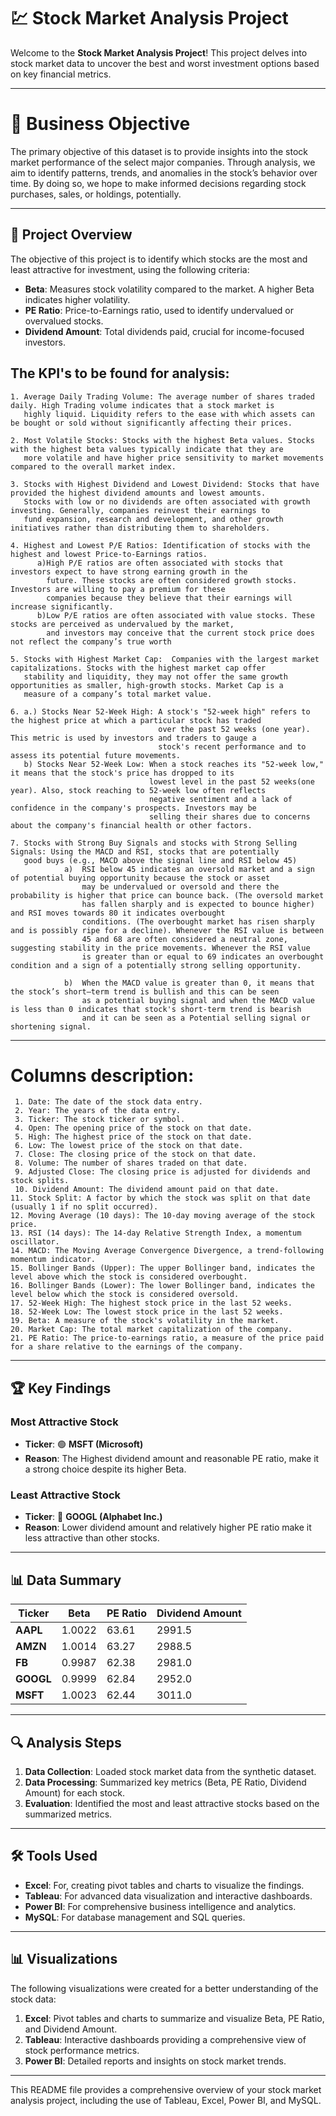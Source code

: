 # 💹 Stock Market Analysis Project

Welcome to the **Stock Market Analysis Project**! 
This project delves into stock market data to uncover the best and worst investment options based on key financial metrics. 

---

# 🔎 Business Objective
  The primary objective of this dataset is to provide insights into the stock market performance of the select major companies. 
  Through analysis, we aim to identify patterns, trends, and anomalies in the stock’s behavior over time. By doing so, we hope 
  to make informed decisions regarding stock purchases, sales, or holdings, potentially.
  
---

## 📘 Project Overview

The objective of this project is to identify which stocks are the most and least attractive for investment, using the following criteria:

- **Beta**: Measures stock volatility compared to the market. A higher Beta indicates higher volatility.
- **PE Ratio**: Price-to-Earnings ratio, used to identify undervalued or overvalued stocks.
- **Dividend Amount**: Total dividends paid, crucial for income-focused investors.

## The KPI's to be found for analysis:
    1. Average Daily Trading Volume: The average number of shares traded daily. High Trading volume indicates that a stock market is 
       highly liquid. Liquidity refers to the ease with which assets can be bought or sold without significantly affecting their prices.
       
    2. Most Volatile Stocks: Stocks with the highest Beta values. Stocks with the highest beta values typically indicate that they are 
       more volatile and have higher price sensitivity to market movements compared to the overall market index.
       
    3. Stocks with Highest Dividend and Lowest Dividend: Stocks that have provided the highest dividend amounts and lowest amounts. 
       Stocks with low or no dividends are often associated with growth investing. Generally, companies reinvest their earnings to 
       fund expansion, research and development, and other growth initiatives rather than distributing them to shareholders. 
   
    4. Highest and Lowest P/E Ratios: Identification of stocks with the highest and lowest Price-to-Earnings ratios. 
          a)High P/E ratios are often associated with stocks that investors expect to have strong earning growth in the 
            future. These stocks are often considered growth stocks. Investors are willing to pay a premium for these 
            companies because they believe that their earnings will increase significantly.
          b)Low P/E ratios are often associated with value stocks. These stocks are perceived as undervalued by the market, 
            and investors may conceive that the current stock price does not reflect the company’s true worth

    5. Stocks with Highest Market Cap:  Companies with the largest market capitalizations. Stocks with the highest market cap offer 
       stability and liquidity, they may not offer the same growth opportunities as smaller, high-growth stocks. Market Cap is a 
       measure of a company’s total market value. 

    6. a.) Stocks Near 52-Week High: A stock's "52-week high" refers to the highest price at which a particular stock has traded 
                                     over the past 52 weeks (one year). This metric is used by investors and traders to gauge a 
                                     stock's recent performance and to assess its potential future movements.
       b) Stocks Near 52-Week Low: When a stock reaches its "52-week low," it means that the stock's price has dropped to its 
                                   lowest level in the past 52 weeks(one year). Also, stock reaching to 52-week low often reflects
                                   negative sentiment and a lack of confidence in the company's prospects. Investors may be 
                                   selling their shares due to concerns about the company's financial health or other factors.

    7. Stocks with Strong Buy Signals and stocks with Strong Selling Signals: Using the MACD and RSI, stocks that are potentially 
       good buys (e.g., MACD above the signal line and RSI below 45) 
                a)	RSI below 45 indicates an oversold market and a sign of potential buying opportunity because the stock or asset 
                    may be undervalued or oversold and there the probability is higher that price can bounce back. (The oversold market
                    has fallen sharply and is expected to bounce higher) and RSI moves towards 80 it indicates overbought 
                    conditions. (The overbought market has risen sharply and is possibly ripe for a decline). Whenever the RSI value is between 
                    45 and 68 are often considered a neutral zone, suggesting stability in the price movements. Whenever the RSI value 
                    is greater than or equal to 69 indicates an overbought condition and a sign of a potentially strong selling opportunity.
                
                b)	When the MACD value is greater than 0, it means that the stock’s short–term trend is bullish and this can be seen 
                    as a potential buying signal and when the MACD value is less than 0 indicates that stock's short-term trend is bearish 
                    and it can be seen as a Potential selling signal or shortening signal.

     
---

# Columns description:
     1. Date: The date of the stock data entry.
     2. Year: The years of the data entry.
     3. Ticker: The stock ticker or symbol.
     4. Open: The opening price of the stock on that date.
     5. High: The highest price of the stock on that date.
     6. Low: The lowest price of the stock on that date.
     7. Close: The closing price of the stock on that date.
     8. Volume: The number of shares traded on that date.
     9. Adjusted Close: The closing price is adjusted for dividends and stock splits.
     10. Dividend Amount: The dividend amount paid on that date.
    11. Stock Split: A factor by which the stock was split on that date (usually 1 if no split occurred).
    12. Moving Average (10 days): The 10-day moving average of the stock price.
    13. RSI (14 days): The 14-day Relative Strength Index, a momentum oscillator.
    14. MACD: The Moving Average Convergence Divergence, a trend-following momentum indicator.
    15. Bollinger Bands (Upper): The upper Bollinger band, indicates the level above which the stock is considered overbought.
    16. Bollinger Bands (Lower): The lower Bollinger band, indicates the level below which the stock is considered oversold.
    17. 52-Week High: The highest stock price in the last 52 weeks.
    18. 52-Week Low: The lowest stock price in the last 52 weeks.
    19. Beta: A measure of the stock's volatility in the market.
    20. Market Cap: The total market capitalization of the company.
    21. PE Ratio: The price-to-earnings ratio, a measure of the price paid for a share relative to the earnings of the company.

---
## 🏆 Key Findings

### **Most Attractive Stock**
- **Ticker**: 🟢 **MSFT (Microsoft)**
- **Reason**: The Highest dividend amount and reasonable PE ratio, make it a strong choice despite its higher Beta.

### **Least Attractive Stock**
- **Ticker**: 🔴 **GOOGL (Alphabet Inc.)**
- **Reason**: Lower dividend amount and relatively higher PE ratio make it less attractive than other stocks.

---

## 📊 Data Summary

| **Ticker** | **Beta** | **PE Ratio** | **Dividend Amount** |
|------------|----------|--------------|---------------------|
| **AAPL**   | 1.0022   | 63.61        | 2991.5              |
| **AMZN**   | 1.0014   | 63.27        | 2988.5              |
| **FB**     | 0.9987   | 62.38        | 2981.0              |
| **GOOGL**  | 0.9999   | 62.84        | 2952.0              |
| **MSFT**   | 1.0023   | 62.44        | 3011.0              |

---

## 🔍 Analysis Steps

1. **Data Collection**: Loaded stock market data from the synthetic dataset.
2. **Data Processing**: Summarized key metrics (Beta, PE Ratio, Dividend Amount) for each stock.
3. **Evaluation**: Identified the most and least attractive stocks based on the summarized metrics.

---

## 🛠 Tools Used

- **Excel**: For, creating pivot tables and charts to visualize the findings.
- **Tableau**: For advanced data visualization and interactive dashboards.
- **Power BI**: For comprehensive business intelligence and analytics.
- **MySQL**: For database management and SQL queries.

---

## 📊 Visualizations

The following visualizations were created for a better understanding of the stock data:

1. **Excel**: Pivot tables and charts to summarize and visualize Beta, PE Ratio, and Dividend Amount.
2. **Tableau**: Interactive dashboards providing a comprehensive view of stock performance metrics.
3. **Power BI**: Detailed reports and insights on stock market trends.

---


This README file provides a comprehensive overview of your stock market analysis project, including the use of Tableau, Excel, Power BI, and MySQL.





